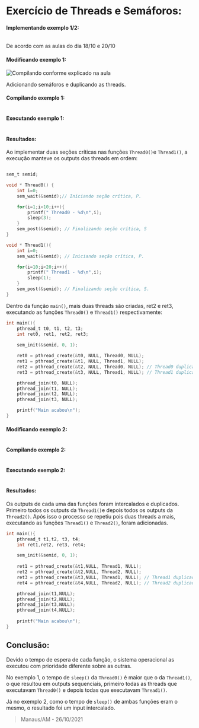 # Exercício de Threads e Semáforos:

#### Implementando exemplo 1/2:

<img title="" src="file:///home/luis/Imagens/print%20codigo%20SO.png" alt="" data-align="center">

De acordo com as aulas do dia 18/10 e 20/10

#### Modificando exemplo 1:

<img title="" src="file:///home/luis/Imagens/exemplo%201%20modificado.png" alt="Compilando conforme explicado na aula" data-align="center">

Adicionando semáforos e duplicando as threads.

#### Compilando exemplo 1:

<img title="" src="file:///home/luis/Imagens/compilando%20exemplo%201.png" alt="" data-align="center">

#### Executando exemplo 1:

<img title="" src="file:///home/luis/Imagens/executando%20exemplo%201.png" alt="" data-align="center">

#### Resultados:

Ao implementar duas seções críticas nas funções `Thread0()`e `Thread1()`, a execução manteve os outputs das threads em ordem:

```c

sem_t semid;

void * Thread0() {
	int i=0;
	sem_wait(&semid);// Iniciando seção crítica, P.

	for(i=1;i<10;i++){
		printf(" Thread0 - %d\n",i);
		sleep(3);
	}
	sem_post(&semid); // Finalizando seção crítica, S
}

void * Thread1(){
	int i=0;
	sem_wait(&semid); // Iniciando seção crítica, P.

	for(i=10;i<20;i++){
		printf(" Thread1 - %d\n",i);
		sleep(1);
	} 
	sem_post(&semid); // Finalizando seção crítica, S.
} 
```

Dentro da função `main()`, mais duas threads são criadas, ret2 e ret3, executando as funções `Thread0()` e `Thread1()` respectivamente:

```c
int main(){
    pthread_t t0, t1, t2, t3;
    int ret0, ret1, ret2, ret3;
    
    sem_init(&semid, 0, 1);

    ret0 = pthread_create(&t0, NULL, Thread0, NULL);
    ret1 = pthread_create(&t1, NULL, Thread1, NULL);
    ret2 = pthread_create(&t2, NULL, Thread0, NULL); // Thread0 duplicada
    ret3 = pthread_create(&t3, NULL, Thread1, NULL); // Thread1 duplicada

    pthread_join(t0, NULL);
    pthread_join(t1, NULL);
    pthread_join(t2, NULL);
    pthread_join(t3, NULL);

    printf("Main acabou\n");
}
```

#### Modificando exemplo 2:

<img src="file:///home/luis/Imagens/exemplo%202%20modificado.png" title="" alt="" data-align="center">

#### Compilando exemplo 2:

<img src="file:///home/luis/Imagens/compilando%20exemplo%202.png" title="" alt="" data-align="center">

#### Executando exemplo 2:

<img src="file:///home/luis/Imagens/executando%20exemplo%202.png" title="" alt="" data-align="center">

#### Resultados:

Os outputs de cada uma das funções foram intercalados e duplicados. Primeiro todos os outputs da `Thread1()`e depois todos os outputs da `Thread2()`. Após isso o processo se repetiu pois duas threads a mais, executando as funções `Thread1()` e `Thread2()`, foram adicionadas.

```c
int main(){ 
	pthread_t t1,t2, t3, t4; 
	int ret1,ret2, ret3, ret4; 

	sem_init(&semid, 0, 1); 
	
	ret1 = pthread_create(&t1,NULL, Thread1, NULL); 
	ret2 = pthread_create(&t2,NULL, Thread2, NULL); 
	ret3 = pthread_create(&t3,NULL, Thread1, NULL); // Thread1 duplicada
	ret4 = pthread_create(&t4,NULL, Thread2, NULL); // Thread2 duplicada

	pthread_join(t1,NULL); 
	pthread_join(t2,NULL); 
	pthread_join(t3,NULL); 
	pthread_join(t4,NULL); 
	
	printf("Main acabou\n"); 
} 
```

## Conclusão:

Devido o tempo de espera de cada função, o sistema operacional as executou com prioridade diferente sobre as outras. 

No exemplo 1, o tempo de `sleep()` da `Thread0()` é maior que o da `Thread1()`, o que resultou em outputs sequenciais, primeiro todas as threads que executavam `Thread0()` e depois todas que executavam `Thread1()`. 

Já no exemplo 2, como o tempo de `sleep()` de ambas funções eram o mesmo, o resultado foi um input intercalado.

> Manaus/AM - 26/10/2021
